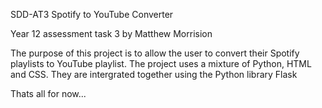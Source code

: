 SDD-AT3 Spotify to YouTube Converter

Year 12 assessment task 3 by Matthew Morrision

The purpose of this project is to allow the user to convert their Spotify playlists to YouTube playlist. The project uses a mixture of Python, HTML and CSS. They are intergrated together using the Python library Flask

Thats all for now...